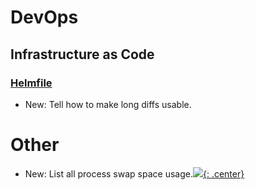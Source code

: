 # DevOps

## Infrastructure as Code

### [Helmfile](helmfile.md)

* New: Tell how to make long diffs usable.

# Other

* New: List all process swap space usage.[![](not-by-ai.svg){: .center}](https://notbyai.fyi)
